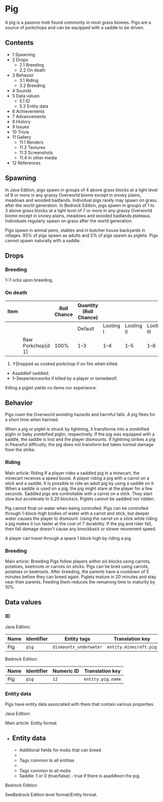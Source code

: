 # Pig
A pig is a passive mob found commonly in most grass biomes. Pigs are a source of porkchops and can be equipped with a saddle to be driven.

## Contents
- 1 Spawning
- 2 Drops
	- 2.1 Breeding
	- 2.2 On death
- 3 Behavior
	- 3.1 Riding
	- 3.2 Breeding
- 4 Sounds
- 5 Data values
	- 5.1 ID
	- 5.2 Entity data
- 6 Achievements
- 7 Advancements
- 8 History
- 9 Issues
- 10 Trivia
- 11 Gallery
	- 11.1 Renders
	- 11.2 Textures
	- 11.3 Screenshots
	- 11.4 In other media
- 12 References

## Spawning
In Java Edition, pigs spawn in groups of 4 above grass blocks at a light level of 9 or more in any grassy Overworld biome except in snowy plains, meadows and wooded badlands. Individual pigs rarely may spawn on grass after the world generation. In Bedrock Edition, pigs spawn in groups of 1 to 3 above grass blocks at a light level of 7 or more in any grassy Overworld biome except in snowy plains, meadows and wooded badlands plateaus. Individuals regularly spawn on grass after the world generation.

Pigs spawn in animal pens, stables and in butcher house backyards in villages. 95% of pigs spawn as adults and 5% of pigs spawn as piglets. Pigs cannot spawn naturally with a saddle.

## Drops
### Breeding
1–7 orbs upon breeding.

### On death
| Item |                   | Roll Chance | Quantity (Roll Chance) |           |            |             |
|------|-------------------|-------------|------------------------|-----------|------------|-------------|
|      |                   |             | Default                | Looting I | Looting II | Looting III |
|      | Raw Porkchop[d 1] | 100%        | 1–3                    | 1–4       | 1–5        | 1–6         |

1. ↑Dropped as cooked porkchop if on fire when killed.

- Asaddleif saddled.
- 1–3experienceorbs if killed by a player or tamedwolf.

Killing a piglet yields no items nor experience.

## Behavior
Pigs roam the Overworld avoiding hazards and harmful falls. A pig flees for a short time when harmed.

When a pig or piglet is struck by lightning, it transforms into a zombified piglin or baby zombified piglin, respectively. If the pig was equipped with a saddle, the saddle is lost and the player dismounts. If lightning strikes a pig in Peaceful difficulty, the pig does not transform but takes normal damage from the strike.

### Riding
Main article: Riding
If a player rides a saddled pig in a minecart, the minecart receives a speed boost.
A player riding a pig with a carrot on a stick and a saddle.
It is possible to ride an adult pig by using a saddle on it. When a saddle is used on a pig, the pig might stare at the player for a few seconds. Saddled pigs are controllable with a carrot on a stick. They start slow but accelerate to 5.20 blocks/s. Piglets cannot be saddled nor ridden.

Pig cannot float on water when being controlled. Pigs can be controlled through 1-block-high bodies of water with a carrot and stick, but deeper water causes the player to dismount. Using the carrot on a stick while riding a pig makes it run faster at the cost of 7 durability. If the pig and rider fall, then fall damage doesn't cause any knockback or slower movement speed.

A player can travel through a space 1 block high by riding a pig. 


### Breeding
Main article: Breeding
Pigs follow players within six blocks using carrots, potatoes, beetroots or carrots on sticks. Pigs can be bred using carrots, potatoes or beetroots. After breeding, the parents have a cooldown of 5 minutes before they can breed again. Piglets mature in 20 minutes and stay near their parents. Feeding them reduces the remaining time to maturity by 10%.

## Data values
### ID
Java Edition:

| Name | Identifier | Entity tags            | Translation key        |
|------|------------|------------------------|------------------------|
| Pig  | `pig`      | `dismounts_underwater` | `entity.minecraft.pig` |

Bedrock Edition:

| Name | Identifier | Numeric ID | Translation key   |
|------|------------|------------|-------------------|
| Pig  | `pig`      | `12`       | `entity.pig.name` |

### Entity data
Pigs have entity data associated with them that contain various properties.

Java Edition:

Main article: Entity format
- Entity data
	- 
	- Additional fields for mobs that can breed
	- 
	- Tags common to all entities
	- 
	- Tags common to all mobs
	- Saddle: 1 or 0 (true/false) - true if there is asaddleon the pig.

Bedrock Edition:

SeeBedrock Edition level format/Entity format.

